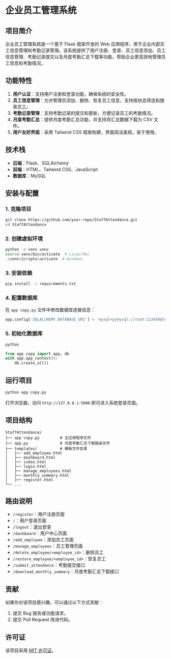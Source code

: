 # 企业员工管理系统

## 项目简介
企业员工管理系统是一个基于 Flask 框架开发的 Web 应用程序，用于企业内部员工信息管理和考勤记录管理。该系统提供了用户注册、登录、员工信息添加、员工信息管理、考勤记录提交以及月度考勤汇总下载等功能，帮助企业更高效地管理员工信息和考勤情况。

## 功能特性
1. **用户认证**：支持用户注册和登录功能，确保系统的安全性。
2. **员工信息管理**：允许管理员添加、删除、恢复员工信息，支持按状态筛选和搜索员工。
3. **考勤记录管理**：支持考勤记录的提交和更新，方便记录员工的考勤情况。
4. **月度考勤汇总**：提供月度考勤汇总功能，并支持将汇总数据下载为 CSV 文件。
5. **用户友好界面**：采用 Tailwind CSS 框架构建，界面简洁美观，易于使用。

## 技术栈
- **后端**：Flask、SQLAlchemy
- **前端**：HTML、Tailwind CSS、JavaScript
- **数据库**：MySQL

## 安装与配置
### 1. 克隆项目
```bash
git clone https://github.com/your-repo/StaffAttendance.git
cd StaffAttendance
```

### 2. 创建虚拟环境
```bash
python -m venv venv
source venv/bin/activate  # Linux/Mac
.\venv\Scripts\activate  # Windows
```

### 3. 安装依赖
```bash
pip install -r requirements.txt
```

### 4. 配置数据库
在 `app copy.py` 文件中修改数据库连接信息：
```python
app.config['SQLALCHEMY_DATABASE_URI'] = 'mysql+pymysql://root:123456@localhost/quality_reports'
```

### 5. 初始化数据库
```bash
python
```
```python
from app copy import app, db
with app.app_context():
    db.create_all()
```

## 运行项目
```bash
python app copy.py
```
打开浏览器，访问 `http://127.0.0.1:5000` 即可进入系统登录页面。

## 项目结构
```
StaffAttendance/
├── app copy.py         # 主应用程序文件
├── app.py              # 月度考勤汇总下载路由文件
├── templates/          # 模板文件目录
│   ├── add_employee.html
│   ├── dashboard.html
│   ├── index.html
│   ├── login.html
│   ├── manage_employees.html
│   ├── monthly_summary.html
│   ├── register.html
└── ...
```

## 路由说明
- `/register`：用户注册页面
- `/`：用户登录页面
- `/logout`：退出登录
- `/dashboard`：用户中心页面
- `/add_employee`：添加员工页面
- `/manage_employees`：员工管理页面
- `/delete_employee/<employee_id>`：删除员工
- `/restore_employee/<employee_id>`：恢复员工
- `/submit_attendance`：考勤提交接口
- `/download_monthly_summary`：月度考勤汇总下载接口

## 贡献
如果你对该项目感兴趣，可以通过以下方式贡献：
1. 提交 Bug 报告或功能请求。
2. 提交 Pull Request 改进代码。

## 许可证
该项目采用 [MIT 许可证](LICENSE)。
